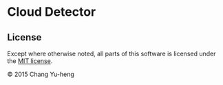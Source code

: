 # Cloud Detector

## License

Except where otherwise noted, all parts of this software is licensed under the
[MIT license](http://opensource.org/licenses/MIT).

© 2015 Chang Yu-heng
